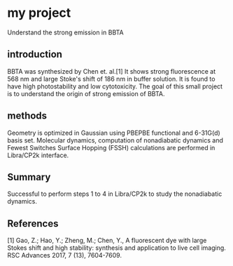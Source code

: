 # my project
Understand the strong emission in BBTA

## introduction
BBTA was synthesized by Chen et. al.[1] It shows strong fluorescence at 568 nm and large Stoke's shift of 186 nm in buffer solution. It is found to have high photostability and low cytotoxicity. The goal of this small project is to understand the origin of strong emission of BBTA.

## methods
Geometry is optimized in Gaussian using PBEPBE functional and 6-31G(d) basis set.
Molecular dynamics, computation of nonadiabatic dynamics and Fewest Switches Surface Hopping (FSSH) calculations are performed in Libra/CP2k interface.

## Summary
Successful to perform steps 1 to 4 in Libra/CP2k to study the nonadiabatic dynamics. 

## References
[1] Gao, Z.;  Hao, Y.;  Zheng, M.; Chen, Y., A fluorescent dye with large Stokes shift and high stability: synthesis and application to live cell imaging. RSC Advances 2017, 7 (13), 7604-7609. 

